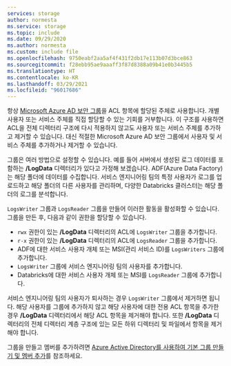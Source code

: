 ```yaml
---
services: storage
author: normesta
ms.service: storage
ms.topic: include
ms.date: 09/29/2020
ms.author: normesta
ms.custom: include file
ms.openlocfilehash: 9750eabf2aa5af4f431f2db17e113b07d3bce863
ms.sourcegitcommit: f28ebb95ae9aaaff3f87d8388a09b41e0b3445b5
ms.translationtype: HT
ms.contentlocale: ko-KR
ms.lasthandoff: 03/29/2021
ms.locfileid: "96017686"
---
```

항상 [Microsoft Azure AD 보안 그룹](../articles/active-directory/fundamentals/active-directory-manage-groups.md)을 ACL 항목에 할당된 주체로 사용합니다. 개별 사용자 또는 서비스 주체를 직접 할당할 수 있는 기회를 거부합니다. 이 구조를 사용하면 ACL을 전체 디렉터리 구조에 다시 적용하지 않고도 사용자 또는 서비스 주체를 추가하고 제거할 수 있습니다. 대신 적절한 Microsoft Azure AD 보안 그룹에서 사용자 및 서비스 주체를 추가하거나 제거할 수 있습니다. 

그룹은 여러 방법으로 설정할 수 있습니다. 예를 들어 서버에서 생성된 로그 데이터를 포함하는 **/LogData** 디렉터리가 있다고 가정해 보겠습니다. ADF(Azure Data Factory)는 해당 폴더에 데이터를 수집합니다. 서비스 엔지니어링 팀의 특정 사용자가 로그를 업로드하고 해당 폴더의 다른 사용자를 관리하며, 다양한 Databricks 클러스터는 해당 폴더의 로그를 분석합니다. 

`LogsWriter` 그룹과 `LogsReader` 그룹을 만들어 이러한 활동을 활성화할 수 있습니다. 그룹을 만든 후, 다음과 같이 권한을 할당할 수 있습니다.

- `rwx` 권한이 있는 **/LogData** 디렉터리의 ACL에 `LogsWriter` 그룹을 추가합니다.
- `r-x` 권한이 있는 **/LogData** 디렉터리의 ACL에 `LogsReader` 그룹을 추가합니다.
- ADF에 대한 서비스 사용자 개체 또는 MSI(관리 서비스 ID)를 `LogsWriters` 그룹에 추가합니다.
- `LogsWriter` 그룹에 서비스 엔지니어링 팀의 사용자를 추가합니다.
- Databricks에 대한 서비스 사용자 개체 또는 MSI를 `LogsReader` 그룹에 추가합니다.

서비스 엔지니어링 팀의 사용자가 퇴사하는 경우 `LogsWriter` 그룹에서 제거하면 됩니다. 해당 사용자를 그룹에 추가하지 않고 해당 사용자에 대한 전용 ACL 항목을 추가한 경우 **/LogData** 디렉터리에서 해당 ACL 항목을 제거해야 합니다. 또한 **/LogData** 디렉터리의 전체 디렉터리 계층 구조에 있는 모든 하위 디렉터리 및 파일에서 항목을 제거해야 합니다. 

그룹을 만들고 멤버를 추가하려면 [Azure Active Directory를 사용하여 기본 그룹 만들기 및 멤버 추가](../articles/active-directory/fundamentals/active-directory-groups-create-azure-portal.md)를 참조하세요.